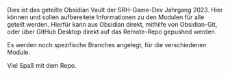 Dies ist das geteilte Obsidian Vault der SRH-Game-Dev Jahrgang 2023.
Hier können und sollen aufbereitete Informationen zu den Modulen für alle geteilt werden. Hierfür kann aus Obsidian direkt, mithilfe von Obsidian-Git, oder über GitHub Desktop direkt auf das Remote-Repo gepushed werden.

Es werden noch spezifische Branches angelegt, für die verschiedenen Module.

Viel Spaß mit dem Repo.